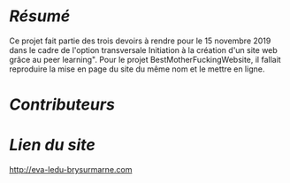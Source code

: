 # _**Résumé**_

Ce projet fait partie des trois devoirs à rendre pour le 15 novembre 2019 dans le cadre de l'option transversale Initiation à la création d'un site web grâce au peer learning". Pour le projet BestMotherFuckingWebsite, il fallait reproduire la mise en page du site du même nom et le mettre en ligne.

# _**Contributeurs**_


# _**Lien du site**_

http://eva-ledu-brysurmarne.com
